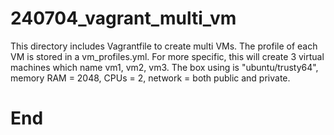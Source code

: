 # 240704_vagrant_multi_vm

This directory includes Vagrantfile to create multi VMs. The profile of each VM is stored in a vm_profiles.yml.
For more specific, this will create 3 virtual machines which name vm1, vm2, vm3.
The box using is "ubuntu/trusty64", memory RAM = 2048, CPUs = 2, network = both public and private.

# End
